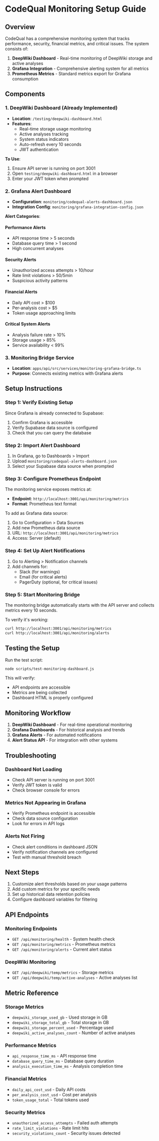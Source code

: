 # CodeQual Monitoring Setup Guide

## Overview

CodeQual has a comprehensive monitoring system that tracks performance, security, financial metrics, and critical issues. The system consists of:

1. **DeepWiki Dashboard** - Real-time monitoring of DeepWiki storage and active analyses
2. **Grafana Integration** - Comprehensive alerting system for all metrics
3. **Prometheus Metrics** - Standard metrics export for Grafana consumption

## Components

### 1. DeepWiki Dashboard (Already Implemented)

- **Location**: `/testing/deepwiki-dashboard.html`
- **Features**:
  - Real-time storage usage monitoring
  - Active analyses tracking
  - System status indicators
  - Auto-refresh every 10 seconds
  - JWT authentication

**To Use**:
1. Ensure API server is running on port 3001
2. Open `testing/deepwiki-dashboard.html` in a browser
3. Enter your JWT token when prompted

### 2. Grafana Alert Dashboard

- **Configuration**: `monitoring/codequal-alerts-dashboard.json`
- **Integration Config**: `monitoring/grafana-integration-config.json`

**Alert Categories**:

#### Performance Alerts
- API response time > 5 seconds
- Database query time > 1 second
- High concurrent analyses

#### Security Alerts
- Unauthorized access attempts > 10/hour
- Rate limit violations > 50/5min
- Suspicious activity patterns

#### Financial Alerts
- Daily API cost > $100
- Per-analysis cost > $5
- Token usage approaching limits

#### Critical System Alerts
- Analysis failure rate > 10%
- Storage usage > 85%
- Service availability < 99%

### 3. Monitoring Bridge Service

- **Location**: `apps/api/src/services/monitoring-grafana-bridge.ts`
- **Purpose**: Connects existing metrics with Grafana alerts

## Setup Instructions

### Step 1: Verify Existing Setup

Since Grafana is already connected to Supabase:

1. Confirm Grafana is accessible
2. Verify Supabase data source is configured
3. Check that you can query the database

### Step 2: Import Alert Dashboard

1. In Grafana, go to Dashboards > Import
2. Upload `monitoring/codequal-alerts-dashboard.json`
3. Select your Supabase data source when prompted

### Step 3: Configure Prometheus Endpoint

The monitoring service exposes metrics at:
- **Endpoint**: `http://localhost:3001/api/monitoring/metrics`
- **Format**: Prometheus text format

To add as Grafana data source:
1. Go to Configuration > Data Sources
2. Add new Prometheus data source
3. URL: `http://localhost:3001/api/monitoring/metrics`
4. Access: Server (default)

### Step 4: Set Up Alert Notifications

1. Go to Alerting > Notification channels
2. Add channels for:
   - Slack (for warnings)
   - Email (for critical alerts)
   - PagerDuty (optional, for critical issues)

### Step 5: Start Monitoring Bridge

The monitoring bridge automatically starts with the API server and collects metrics every 10 seconds.

To verify it's working:
```bash
curl http://localhost:3001/api/monitoring/metrics
curl http://localhost:3001/api/monitoring/alerts
```

## Testing the Setup

Run the test script:
```bash
node scripts/test-monitoring-dashboard.js
```

This will verify:
- API endpoints are accessible
- Metrics are being collected
- Dashboard HTML is properly configured

## Monitoring Workflow

1. **DeepWiki Dashboard** - For real-time operational monitoring
2. **Grafana Dashboards** - For historical analysis and trends
3. **Grafana Alerts** - For automated notifications
4. **Alert Status API** - For integration with other systems

## Troubleshooting

### Dashboard Not Loading
- Check API server is running on port 3001
- Verify JWT token is valid
- Check browser console for errors

### Metrics Not Appearing in Grafana
- Verify Prometheus endpoint is accessible
- Check data source configuration
- Look for errors in API logs

### Alerts Not Firing
- Check alert conditions in dashboard JSON
- Verify notification channels are configured
- Test with manual threshold breach

## Next Steps

1. Customize alert thresholds based on your usage patterns
2. Add custom metrics for your specific needs
3. Set up historical data retention policies
4. Configure dashboard variables for filtering

## API Endpoints

### Monitoring Endpoints
- `GET /api/monitoring/health` - System health check
- `GET /api/monitoring/metrics` - Prometheus metrics
- `GET /api/monitoring/alerts` - Current alert status

### DeepWiki Monitoring
- `GET /api/deepwiki/temp/metrics` - Storage metrics
- `GET /api/deepwiki/temp/active-analyses` - Active analyses list

## Metric Reference

### Storage Metrics
- `deepwiki_storage_used_gb` - Used storage in GB
- `deepwiki_storage_total_gb` - Total storage in GB
- `deepwiki_storage_percent_used` - Percentage used
- `deepwiki_active_analyses_count` - Number of active analyses

### Performance Metrics
- `api_response_time_ms` - API response time
- `database_query_time_ms` - Database query duration
- `analysis_execution_time_ms` - Analysis completion time

### Financial Metrics
- `daily_api_cost_usd` - Daily API costs
- `per_analysis_cost_usd` - Cost per analysis
- `token_usage_total` - Total tokens used

### Security Metrics
- `unauthorized_access_attempts` - Failed auth attempts
- `rate_limit_violations` - Rate limit hits
- `security_violations_count` - Security issues detected